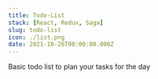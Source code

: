 ```yaml
---
title: Todo-List
stack: [React, Redux, Saga]
slug: todo-list
icon: ./list.png
date: 2021-10-26T00:00:00.000Z
---
```


Basic todo list to plan your tasks for the day
